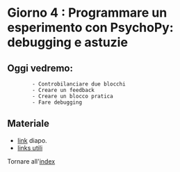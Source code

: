 # Giorno 4 : Programmare un esperimento con PsychoPy: debugging e astuzie  
		
## Oggi vedremo:
			- Controbilanciare due blocchi
			- Creare un feedback
			- Creare un blocco pratica
			- Fare debugging



## Materiale

- [link](https://docs.google.com/presentation/d/16wF8bLtveQPyY5rwQaRqUykRVcwmYKgMCrMuT4sNxRU/edit#slide=id.p) diapo.
- [links utili](links.md)

Tornare all'[index](index.md)
